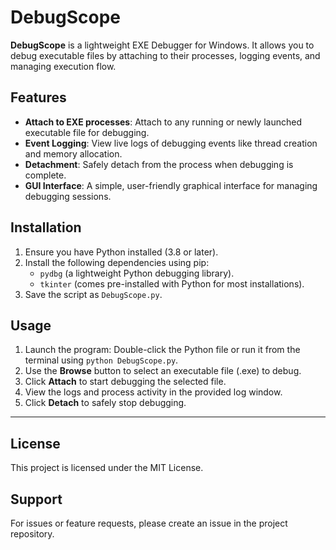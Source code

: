 # DebugScope

**DebugScope** is a lightweight EXE Debugger for Windows. It allows you to debug executable files by attaching to their processes, logging events, and managing execution flow.

## Features

- **Attach to EXE processes**: Attach to any running or newly launched executable file for debugging.
- **Event Logging**: View live logs of debugging events like thread creation and memory allocation.
- **Detachment**: Safely detach from the process when debugging is complete.
- **GUI Interface**: A simple, user-friendly graphical interface for managing debugging sessions.

## Installation

1. Ensure you have Python installed (3.8 or later).
2. Install the following dependencies using pip:
   - `pydbg` (a lightweight Python debugging library).
   - `tkinter` (comes pre-installed with Python for most installations).
3. Save the script as `DebugScope.py`.

## Usage

1. Launch the program: Double-click the Python file or run it from the terminal using `python DebugScope.py`.
2. Use the **Browse** button to select an executable file (.exe) to debug.
3. Click **Attach** to start debugging the selected file.
4. View the logs and process activity in the provided log window.
5. Click **Detach** to safely stop debugging.

---

## License

This project is licensed under the MIT License.

## Support

For issues or feature requests, please create an issue in the project repository.
